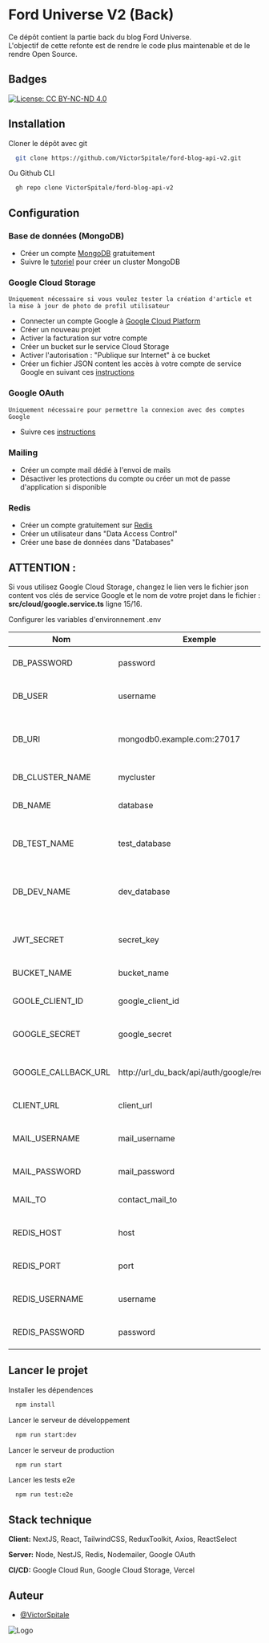 
# Ford Universe V2 (Back)


Ce dépôt contient la partie back du blog Ford Universe.  
L'objectif de cette refonte est de rendre le code plus maintenable et
de le rendre Open Source.
## Badges


[![License: CC BY-NC-ND 4.0](https://img.shields.io/badge/License-CC_BY--NC--ND_4.0-lightgrey.svg)](https://creativecommons.org/licenses/by-nc-nd/4.0/)

## Installation

Cloner le dépôt avec git

```bash
  git clone https://github.com/VictorSpitale/ford-blog-api-v2.git
```

Ou Github CLI

```bash
  gh repo clone VictorSpitale/ford-blog-api-v2
```

## Configuration

### Base de données (MongoDB)
- Créer un compte [MongoDB](https://www.mongodb.com/fr-fr/cloud/atlas/register) gratuitement
- Suivre le [tutoriel](https://www.mongodb.com/docs/atlas/tutorial/create-new-cluster/) pour créer un cluster MongoDB
### Google Cloud Storage
    Uniquement nécessaire si vous voulez tester la création d'article et la mise à jour de photo de profil utilisateur
- Connecter un compte Google à [Google Cloud Platform](https://console.cloud.google.com/getting-started)
- Créer un nouveau projet
- Activer la facturation sur votre compte
- Créer un bucket sur le service Cloud Storage
- Activer l'autorisation : "Publique sur Internet" à ce bucket
- Créer un fichier JSON content les accès à votre compte de service Google en suivant ces [instructions](https://cloud.google.com/iam/docs/creating-managing-service-account-keys?hl=fr#iam-service-account-keys-create-console)
### Google OAuth
    Uniquement nécessaire pour permettre la connexion avec des comptes Google
- Suivre ces [instructions](https://docs.retool.com/docs/google-oauth-credentials)
### Mailing
- Créer un compte mail dédié à l'envoi de mails
- Désactiver les protections du compte ou créer un mot de passe d'application si disponible
### Redis
- Créer un compte gratuitement sur [Redis](https://app.redislabs.com/#/login)
- Créer un utilisateur dans "Data Access Control"
- Créer une base de données dans "Databases"

**ATTENTION :**
- 
Si vous utilisez Google Cloud Storage, changez le lien vers le fichier json content vos clés de service Google et le nom de votre projet dans le fichier : **src/cloud/google.service.ts** ligne 15/16.

Configurer les variables d'environnement .env

| Nom                 | Exemple                                     | Instructions                                                 |
|---------------------|---------------------------------------------|--------------------------------------------------------------|
| DB_PASSWORD         | password                                    | Mot de passe du cluster MongoDB                              | 
| DB_USER             | username                                    | Nom d'utilisateur MongoDB                                    | 
| DB_URI              | mongodb0.example.com:27017                  | Url de connexion vers la base de données MongoDB             | 
| DB_CLUSTER_NAME     | mycluster                                   | Nom du cluster de production                                 | 
| DB_NAME             | database                                    | Nom de la base de données de production                      | 
| DB_TEST_NAME        | test_database                               | Nom de la base de données utilisée pour les tests e2e        | 
| DB_DEV_NAME         | dev_database                                | Nom de la base de données utilisée en phase de développement | 
| JWT_SECRET          | secret_key                                  | Clé secrète utilisée pour générer les tokens d'accès         | 
| BUCKET_NAME         | bucket_name                                 | Nom du bucket Google Storage                                 | 
| GOOLE_CLIENT_ID     | google_client_id                            | Nom du client Google pour OAuth                              | 
| GOOGLE_SECRET       | google_secret                               | Clé secrète Google pour OAuth                                | 
| GOOGLE_CALLBACK_URL | http://url_du_back/api/auth/google/redirect | Url de redirection après l'authentification                  | 
| CLIENT_URL          | client_url                                  | Url du client front                                          | 
| MAIL_USERNAME       | mail_username                               | Nom de l'adresse email utilisé pour le mailing               | 
| MAIL_PASSWORD       | mail_password                               | Mot de passe du compte mail                                  | 
| MAIL_TO             | contact_mail_to                             | Adresse destinataire de la page contact                      | 
| REDIS_HOST          | host                                        | Url vers la base de données Redis                            | 
| REDIS_PORT          | port                                        | Port de la base de données Redis                             | 
| REDIS_USERNAME      | username                                    | Nom d'utilisateur créé sur Redis                             | 
| REDIS_PASSWORD      | password                                    | Mot de passe de l'utilisateur créé sur Redis                 | 

## Lancer le projet


Installer les dépendences

```bash
  npm install
```

Lancer le serveur de développement


```bash
  npm run start:dev
```


Lancer le serveur de production


```bash
  npm run start
```


Lancer les tests e2e


```bash
  npm run test:e2e
```





## Stack technique

**Client:** NextJS, React, TailwindCSS, ReduxToolkit, Axios, ReactSelect

**Server:** Node, NestJS, Redis, Nodemailer, Google OAuth

**CI/CD:** Google Cloud Run, Google Cloud Storage, Vercel


## Auteur

- [@VictorSpitale](https://www.github.com/VictorSpitale)


![Logo](https://storage.googleapis.com/fordblog.appspot.com/email/forduniverse.png)

